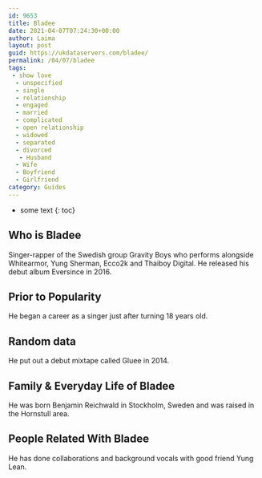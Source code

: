 ```yaml
---
id: 9653
title: Bladee
date: 2021-04-07T07:24:30+00:00
author: Laima
layout: post
guid: https://ukdataservers.com/bladee/
permalink: /04/07/bladee
tags:
 - show love
  - unspecified
  - single
  - relationship
  - engaged
  - married
  - complicated
  - open relationship
  - widowed
  - separated
  - divorced
   - Husband
  - Wife
  - Boyfriend
  - Girlfriend
category: Guides
---
```


* some text
{: toc}


## Who is Bladee
                  
                  
                  
Singer-rapper of the Swedish group Gravity Boys who performs alongside Whitearmor, Yung Sherman, Ecco2k and Thaiboy Digital. He released his debut album Eversince in 2016.
                  
              
            
              
            
                
                
                
## Prior to Popularity
                  
                  
                  
He began a career as a singer just after turning 18 years old.
                  
              
            
              
            
                
                
                
## Random data
                  
                  
                  
He put out a debut mixtape called Gluee in 2014.
                  
              
            
              
            
                
                
                
## Family & Everyday Life of Bladee
                  
                  
                  
He was born Benjamin Reichwald in Stockholm, Sweden and was raised in the Hornstull area.
                  
              
            
              
            
                
                
                
## People Related With Bladee
                  
                  
                  
He has done collaborations and background vocals with good friend Yung Lean.
                  
              
            
              
            
                
              
            
              
              
            
            
              
            
          
          
          